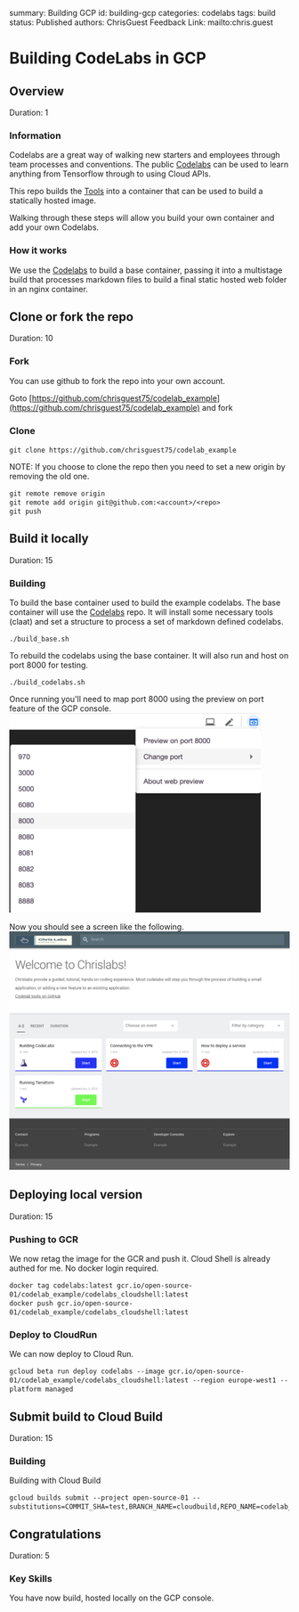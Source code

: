 summary: Building GCP
id: building-gcp
categories: codelabs
tags: build 
status: Published 
authors: ChrisGuest
Feedback Link: mailto:chris.guest
<!-- copied from  -->

# Building CodeLabs in GCP
<!-- ------------------------ -->
## Overview 
Duration: 1

### Information  
Codelabs are a great way of walking new starters and employees through team processes and conventions.
The public [Codelabs](https://codelabs.developers.google.com/) can be used to learn anything from Tensorflow through to using Cloud APIs.

This repo builds the [Tools](https://github.com/googlecodelabs/tools) into a container that can be used to build a statically hosted image.  

Walking through these steps will allow you build your own container and add your own Codelabs.

### How it works
We use the [Codelabs](https://codelabs.developers.google.com/) to build a base container, passing it into a multistage build that processes markdown files to build a final static hosted web folder in an nginx container.  


<!-- ------------------------ -->
## Clone or fork the repo 
Duration: 10

### Fork
You can use github to fork the repo into your own account.  

Goto [https://github.com/chrisguest75/codelab_example](https://github.com/chrisguest75/codelab_example) and fork  

### Clone
```
git clone https://github.com/chrisguest75/codelab_example
```

NOTE: If you choose to clone the repo then you need to set a new origin by removing the old one.  
```
git remote remove origin     
git remote add origin git@github.com:<account>/<repo> 
git push
```

<!-- ------------------------ -->
## Build it locally
Duration: 15

### Building
To build the base container used to build the example codelabs.  The base container will use the [Codelabs](https://codelabs.developers.google.com/) repo. It will install some necessary tools (claat) and set a structure to process a set of markdown defined codelabs.  

```
./build_base.sh
```

To rebuild the codelabs using the base container.  It will also run and host on port 8000 for testing.

```
./build_codelabs.sh
```

Once running you'll need to map port 8000 using the preview on port feature of the GCP console.  
![Preview on Port](./assets/gcp_preview_on_port.png)  

Now you should see a screen like the following.
![CodeLabs](./assets/example_landing_page.png)

<!-- ------------------------ -->
## Deploying local version
Duration: 15

### Pushing to GCR
We now retag the image for the GCR and push it.  Cloud Shell is already authed for me.  No docker login required.   
```
docker tag codelabs:latest gcr.io/open-source-01/codelab_example/codelabs_cloudshell:latest
docker push gcr.io/open-source-01/codelab_example/codelabs_cloudshell:latest
```

### Deploy to CloudRun
We can now deploy to Cloud Run.
```
gcloud beta run deploy codelabs --image gcr.io/open-source-01/codelab_example/codelabs_cloudshell:latest --region europe-west1 --platform managed 
```

<!-- ------------------------ -->
## Submit build to Cloud Build
Duration: 15

### Building
Building with Cloud Build 
```
gcloud builds submit --project open-source-01 --substitutions=COMMIT_SHA=test,BRANCH_NAME=cloudbuild,REPO_NAME=codelab_example
```


<!-- ------------------------ -->
## Congratulations
Duration: 5

### Key Skills
You have now build, hosted locally on the GCP console.

